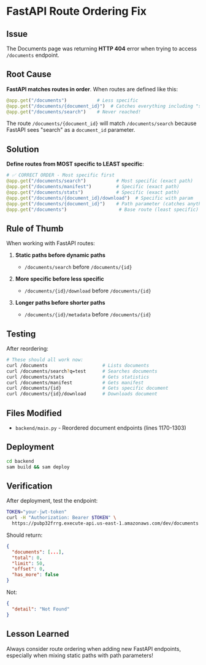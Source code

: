 # FastAPI Route Ordering Fix

## Issue

The Documents page was returning **HTTP 404** error when trying to access `/documents` endpoint.

## Root Cause

**FastAPI matches routes in order**. When routes are defined like this:

```python
@app.get("/documents")           # Less specific
@app.get("/documents/{document_id}")  # Catches everything including "search"
@app.get("/documents/search")    # Never reached!
```

The route `/documents/{document_id}` will match `/documents/search` because FastAPI sees "search" as a `document_id` parameter.

## Solution

**Define routes from MOST specific to LEAST specific**:

```python
# ✅ CORRECT ORDER - Most specific first
@app.get("/documents/search")           # Most specific (exact path)
@app.get("/documents/manifest")         # Specific (exact path)
@app.get("/documents/stats")            # Specific (exact path)
@app.get("/documents/{document_id}/download")  # Specific with param
@app.get("/documents/{document_id}")    # Path parameter (catches anything not matched above)
@app.get("/documents")                   # Base route (least specific)
```

## Rule of Thumb

When working with FastAPI routes:

1. **Static paths before dynamic paths**
   - `/documents/search` before `/documents/{id}`
   
2. **More specific before less specific**
   - `/documents/{id}/download` before `/documents/{id}`
   
3. **Longer paths before shorter paths**
   - `/documents/{id}/metadata` before `/documents/{id}`

## Testing

After reordering:
```bash
# These should all work now:
curl /documents                    # Lists documents
curl /documents/search?q=test      # Searches documents
curl /documents/stats              # Gets statistics
curl /documents/manifest           # Gets manifest
curl /documents/{id}               # Gets specific document
curl /documents/{id}/download      # Downloads document
```

## Files Modified

- `backend/main.py` - Reordered document endpoints (lines 1170-1303)

## Deployment

```bash
cd backend
sam build && sam deploy
```

## Verification

After deployment, test the endpoint:
```bash
TOKEN="your-jwt-token"
curl -H "Authorization: Bearer $TOKEN" \
  https://pubp32frrg.execute-api.us-east-1.amazonaws.com/dev/documents
```

Should return:
```json
{
  "documents": [...],
  "total": 0,
  "limit": 50,
  "offset": 0,
  "has_more": false
}
```

Not:
```json
{
  "detail": "Not Found"
}
```

## Lesson Learned

Always consider route ordering when adding new FastAPI endpoints, especially when mixing static paths with path parameters!
